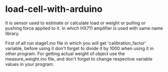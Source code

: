 # load-cell-with-arduino
It is sensor used to estimate or calculate load or weight or pulling or pushing force applied to it. In which HX711 amplifier is used with same name library.

First of all run stage1.ino file in which you will get 'calibration_factor' variable, before using it don't forget to divide it by 1000 when using it in other program.
For getting actual weight of object use the measure_weight.ino file, and don't forget to change respective variable values in your program.
